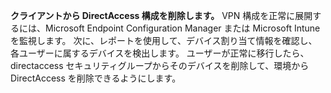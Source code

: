 **クライアントから DirectAccess 構成を削除します。** VPN 構成を正常に展開するには、Microsoft Endpoint Configuration Manager または Microsoft Intune を監視します。 次に、レポートを使用して、デバイス割り当て情報を確認し、各ユーザーに属するデバイスを検出します。 ユーザーが正常に移行したら、directaccess セキュリティグループからそのデバイスを削除して、環境から DirectAccess を削除できるようにします。